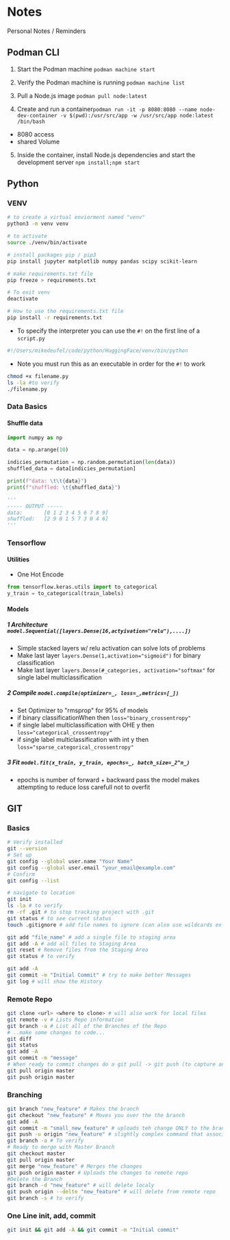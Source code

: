 # Notes
Personal Notes / Reminders

## Podman CLI
1. Start the Podman machine ```podman machine start```

2. Verify the Podman machine is running ```podman machine list```

3. Pull a Node.js image ```podman pull node:latest```

5. Create and run a container```podman run -it -p 8080:8080 --name node-dev-container -v $(pwd):/usr/src/app -w /usr/src/app node:latest /bin/bash```
 - 8080 access
 - shared Volume

5. Inside the container, install Node.js dependencies and start the development server ```npm install;npm start```

## Python 

### VENV

```zsh
# to create a virtual enviorment named "venv"
python3 -m venv venv

# to activate
source ./venv/bin/activate

# install packages pip / pip3
pip install jupyter matplotlib numpy pandas scipy scikit-learn

# make requirements.txt file
pip freeze > requirements.txt

# To exit venv
deactivate

# How to use the requirements.txt file
pip install -r requirements.txt

```

 - To specify the interpreter you can use the ```#!``` on the first line of a ```script.py```

```python
#!/Users/mikedeufel/code/python/HuggingFace/venv/bin/python
```
 - Note you must run this as an executable in order for the ```#!``` to work 

```zsh
chmod +x filename.py
ls -la #to verify
./filename.py
```

### Data Basics
#### Shuffle data
```py
import numpy as np

data = np.arange(10)

indicies_permutation = np.random.permutation(len(data))
shuffled_data = data[indicies_permutation]

print(f"data: \t\t{data}")
print(f"shuffled: \t{shuffled_data}")

'''
----- OUTPUT -----
data: 		[0 1 2 3 4 5 6 7 8 9]
shuffled: 	[2 9 8 1 5 7 3 0 4 6]
'''
```
### Tensorflow
#### Utilities
- One Hot Encode
```py
from tensorflow.keras.utils import to_categorical
y_train = to_categorical(train_labels)
```

#### Models
##### 1 Architecture ```model.Sequential([layers.Dense(16,actyivation="relu"),....])```
 - Simple stacked layers w/ relu activation can solve lots of problems
 - Make last layer ```layers.Dense(1,activation="sigmoid")``` for binary classification
 - Make last layer ```layers.Dense(#_categories, activation="softmax"``` for single label multiclassification

##### 2 Compile ```model.compile(optimizer=_, loss=_,metrics=[_])```
 - Set Optimizer to "rmsprop" for 95% of models
 - if binary classificationWhen then ```loss="binary_crossentropy"```
 - if single label multiclassification with OHE y then ```loss="categorical_crossentropy"``` 
 - if single label multiclassification with int y then ```loss="sparse_categorical_crossentropy"```

##### 3 Fit ```model.fit(x_train, y_train, epochs=_, batch_size=_2^n_)```
 - epochs is number of forward + backward pass the model makes attempting to reduce loss carefull not to overfit


## GIT 

### Basics
```bash
# Verify installed
git --version 
# Set up
git config --global user.name "Your Name"
git config --global user.email "your_email@example.com"
# Confirm
git config --list

# navigate to location
git init
ls -la # to verify
rm -rf .git # to stop tracking project with .git
git status # to see current status
touch .gitignore # add file names to ignore (can also use wildcards ex *.txt)

git add "file_name" # add a single file to staging area
git add -A # add all files to Staging Area
git reset # Remove files from the Staging Area
git status # to verify   

git add -A
git commit -m "Initial Commit" # try to make better Messages
git log # will show the History
```

### Remote Repo
```bash
git clone <url> <where to clone> # will also work for local files
git remote -v # Lists Repo information
git branch -a # List all of the Branches of the Repo
# ..make some changes to code...
git diff
git status
git add -A
git commit -m "message"
# When ready to commit changes do a git pull -> git push (to capture any other changes)
git pull origin master
git push origin master
```

### Branching
```bash
git branch "new_feature" # Makes the branch
git checkout "new_feature" # Moves you over the the branch
git add -A
git commit -m "small_new_feature" # uploads teh change ONLY to the branch
git push -u origin "new_feature" # slightly complex command that associates the brance with main
git branch -a # To verify
# Ready to merge with Master Branch
git checkout master
git pull origin master
git merge "new_feature" # Merges the changes 
git push origin master # Uploads the changes to remote repo
#Delete the Branch
git branch -d "new_feature" # will delete localy
git push origin --delte "new_feature" # will delete from remote repo
git branch -s # to verify
```
### One Line init, add, commit

```bash
git init && git add -A && git commit -m "Initial commit"
```
